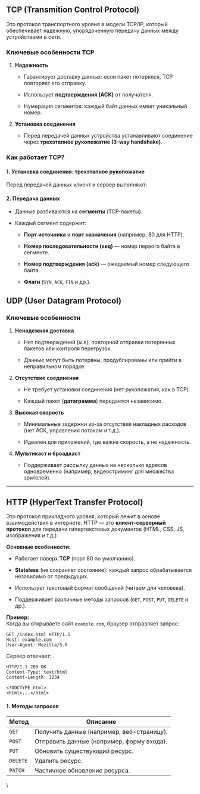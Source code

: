 ## TCP (Transmition Control Protocol)

Это протокол транспортного уровня в модели TCP/IP, который обеспечивает надежную, упорядоченную передачу данных между устройствами в сети.

### Ключевые особенности TCP

1. **Надежность**
    
    - Гарантирует доставку данных: если пакет потерялся, TCP повторяет его отправку.
        
    - Использует **подтверждения (ACK)** от получателя.
        
    - Нумерация сегментов: каждый байт данных имеет уникальный номер.
        
2. **Установка соединения**
	
	- Перед передачей данных устройства устанавливают соединение через **трехэтапное рукопожатие (3-way handshake)**.

### Как работает TCP?

#### 1. Установка соединения: трехэтапное рукопожатие

Перед передачей данных клиент и сервер выполняют:

#### 2. Передача данных

- Данные разбиваются на **сегменты** (TCP-пакеты).
    
- Каждый сегмент содержит:
    
    - **Порт источника** и **порт назначения** (например, 80 для HTTP).
        
    - **Номер последовательности (seq)** — номер первого байта в сегменте.
        
    - **Номер подтверждения (ack)** — ожидаемый номер следующего байта.
        
    - **Флаги** (`SYN`, `ACK`, `FIN` и др.).


## UDP (User Datagram Protocol)

### Ключевые особенности

1. **Ненадежная доставка**
    
    - Нет подтверждений (`ACK`), повторной отправки потерянных пакетов или контроля перегрузок.
        
    - Данные могут быть потеряны, продублированы или прийти в неправильном порядке.
        
2. **Отсутствие соединения**
    
    - Не требует установки соединения (нет рукопожатия, как в TCP).
        
    - Каждый пакет (**датаграмма**) передается независимо.
        
3. **Высокая скорость**
    
    - Минимальные задержки из-за отсутствия накладных расходов (нет ACK, управления потоком и т.д.).
        
    - Идеален для приложений, где важна скорость, а не надежность.
        
4. **Мультикаст и броадкаст**
    
    - Поддерживает рассылку данных на несколько адресов одновременно (например, видеостриминг для множества зрителей).


---

## HTTP (HyperText Transfer Protocol)

Это протокол прикладного уровня, который лежит в основе взаимодействия в интернете.
HTTP — это **клиент-серверный протокол** для передачи гипертекстовых документов (HTML, CSS, JS, изображения и т.д.).

**Основные особенности:**

- Работает поверх **TCP** (порт 80 по умолчанию).
    
- **Stateless** (не сохраняет состояние): каждый запрос обрабатывается независимо от предыдущих.
    
- Использует текстовый формат сообщений (читаем для человека).
    
- Поддерживает различные методы запросов (`GET`, `POST`, `PUT`, `DELETE` и др.).

**Пример:**  
Когда вы открываете сайт `example.com`, браузер отправляет запрос:

```
GET /index.html HTTP/1.1
Host: example.com
User-Agent: Mozilla/5.0
```

Сервер отвечает:

```
HTTP/1.1 200 OK
Content-Type: text/html
Content-Length: 1234

<!DOCTYPE html>
<html>...</html>
```

#### 1. Методы запросов

| Метод    | Описание                                  |
| -------- | ----------------------------------------- |
| `GET`    | Получить данные (например, веб-страницу). |
| `POST`   | Отправить данные (например, форму входа). |
| `PUT`    | Обновить существующий ресурс.             |
| `DELETE` | Удалить ресурс.                           |
| `PATCH`  | Частичное обновление ресурса.             |
\
